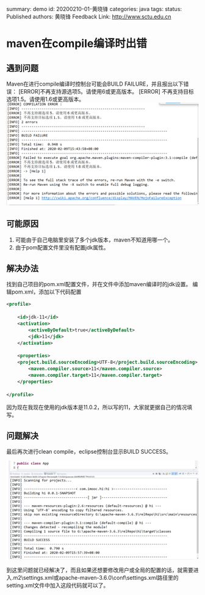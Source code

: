 summary: demo
id: 20200210-01-黄晓锋
categories: java
tags: 
status: Published 
authors: 黄晓锋
Feedback Link: http://www.sctu.edu.cn

# maven在compile编译时出错

## 遇到问题

Maven在进行compile编译时控制台可能会BUILD FAILURE，并且报出以下错误：
[ERROR]不再支持源选项5。请使用6或更高版本。
[ERROR] 不再支持目标选项1.5。请使用1.6或更高版本。
![](assets/20200210-01-黄晓锋-01.png)

## 可能原因

1.	可能由于自己电脑里安装了多个jdk版本，maven不知道用哪一个。
2.	由于pom配置文件里没有配置jdk属性。

## 解决办法

找到自己项目的pom.xml配置文件，并在文件中添加maven编译时的jdk设置。
编辑pom.xml，添加以下代码配置

```xml
<profile>

	<id>jdk-11</id>
	<activation>
		<activeByDefault>true</activeByDefault>
		<jdk>11</jdk>
	</activation>

	<properties>
	<project.build.sourceEncoding>UTF-8</project.build.sourceEncoding>
		<maven.compiler.source>11</maven.compiler.source>
		<maven.compiler.target>11</maven.compiler.target>
	</properties> 

</profile>
```

因为现在我现在使用的jdk版本是11.0.2，所以写的11，大家就更据自己的情况填写。

## 问题解决
最后再次进行clean compile，eclipse控制台显示BUILD SUCCESS。

![](assets/20200210-01-黄晓锋-02.png)

到这里问题就已经解决了，而且如果还想要修改用户或全局的配置的话，就需要进入.m2\settings.xml或apache-maven-3.6.0\conf\settings.xml路径里的setting.xml文件中加入这段代码就可以了。